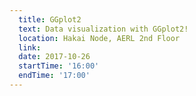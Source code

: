 ```yaml
---
  title: GGplot2
  text: Data visualization with GGplot2! 
  location: Hakai Node, AERL 2nd Floor
  link:
  date: 2017-10-26
  startTime: '16:00'
  endTime: '17:00'
---
```

  

